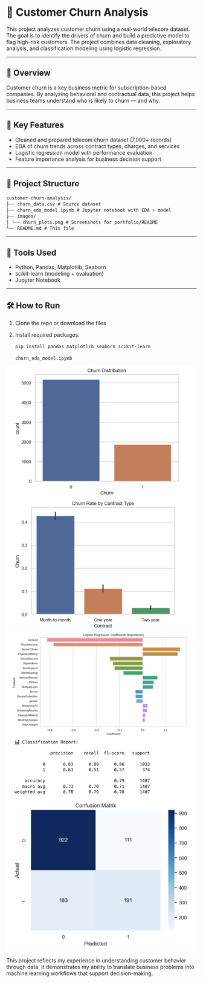# 🔁 Customer Churn Analysis

This project analyzes customer churn using a real-world telecom dataset. The goal is to identify the drivers of churn and build a predictive model to flag high-risk customers. The project combines data cleaning, exploratory analysis, and classification modeling using logistic regression.

---

## 🚀 Overview

Customer churn is a key business metric for subscription-based companies. By analyzing behavioral and contractual data, this project helps business teams understand who is likely to churn — and why.

---

## 📌 Key Features

- Cleaned and prepared telecom churn dataset (7,000+ records)
- EDA of churn trends across contract types, charges, and services
- Logistic regression model with performance evaluation
- Feature importance analysis for business decision support

---

## 📁 Project Structure

```
customer-churn-analysis/ 
├── churn_data.csv # Source dataset 
├── churn_eda_model.ipynb # Jupyter notebook with EDA + model 
├── images/ 
│ └── churn_plots.png # Screenshots for portfolio/README 
└── README.md # This file
```

---

## 🧠 Tools Used

- Python, Pandas, Matplotlib, Seaborn
- scikit-learn (modeling + evaluation)
- Jupyter Notebook

---

## 🛠️ How to Run

1. Clone the repo or download the files  
2. Install required packages:

   ```bash
   pip install pandas matplotlib seaborn scikit-learn
   ```
   ```bash
   churn_eda_model.ipynb
   ```

![Churn Distribution](images/churn_dist.png)
![Feature Importance](images/churn_feature_importance.png)
![Confusion Matrix](images/churn_matrix.png)

This project reflects my experience in understanding customer behavior through data. It demonstrates my ability to translate business problems into machine learning workflows that support decision-making.

